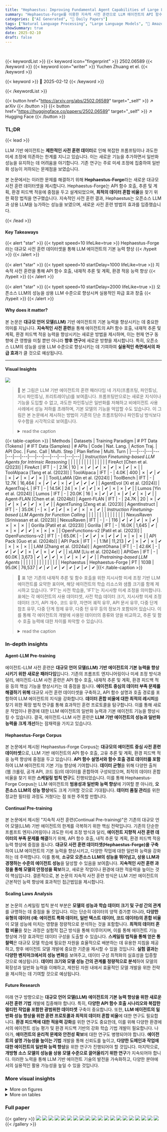 ```yaml
---
title: "Hephaestus: Improving Fundamental Agent Capabilities of Large Language Models through Continual Pre-Training"
summary: "Hephaestus-Forge를 이용한 지속적 사전 훈련으로 LLM 에이전트의 API 함수 호출, 추론 및 계획 능력 향상!"
categories: ["AI Generated", "🤗 Daily Papers"]
tags: ["Natural Language Processing", "Large Language Models", "🏢 Amazon",]
showSummary: true
date: 2025-02-10
draft: false
---
```


<br>

{{< keywordList >}}
{{< keyword icon="fingerprint" >}} 2502.06589 {{< /keyword >}}
{{< keyword icon="writer" >}} Yuchen Zhuang et el. {{< /keyword >}}
 
{{< keyword >}} 🤗 2025-02-12 {{< /keyword >}}
 
{{< /keywordList >}}

{{< button href="https://arxiv.org/abs/2502.06589" target="_self" >}}
↗ arXiv
{{< /button >}}
{{< button href="https://huggingface.co/papers/2502.06589" target="_self" >}}
↗ Hugging Face
{{< /button >}}




### TL;DR


{{< lead >}}

LLM 기반 에이전트는 **제한적인 사전 훈련 데이터**로 인해 복잡한 프롬프팅이나 과도한 미세 조정에 의존하는 한계를 지니고 있습니다. 이는 새로운 기능을 추가하면서 일반화 성능을 유지하는 데 어려움을 야기합니다.  기존 연구는 주로 미세 조정에 집중하여 일반화 성능이 저하되는 문제점을 보였습니다.

본 논문에서는 이러한 문제를 해결하기 위해 **Hephaestus-Forge**라는 새로운 대규모 사전 훈련 데이터셋을 제시합니다.  Hephaestus-Forge는 API 함수 호출, 추론 및 계획, 환경 피드백 적응에 중점을 두고 설계되었으며, **최적의 데이터 혼합 비율**을 찾기 위한 확장 법칙을 연구했습니다.  지속적인 사전 훈련 결과, Hephaestus는 오픈소스 LLM과 상용 LLM을 능가하는 성능을 보였으며, 새로운 사전 훈련 방법의 효과를 입증했습니다.

{{< /lead >}}


#### Key Takeaways

{{< alert "star" >}}
{{< typeit speed=10 lifeLike=true >}} Hephaestus-Forge라는 대규모 사전 훈련 데이터셋을 통해 LLM 에이전트의 기본 능력 향상 {{< /typeit >}}
{{< /alert >}}

{{< alert "star" >}}
{{< typeit speed=10 startDelay=1000 lifeLike=true >}} 지속적 사전 훈련을 통해 API 함수 호출, 내재적 추론 및 계획, 환경 적응 능력 향상 {{< /typeit >}}
{{< /alert >}}

{{< alert "star" >}}
{{< typeit speed=10 startDelay=2000 lifeLike=true >}} 오픈소스 LLM의 성능을 상용 LLM 수준으로 향상시켜 실용적인 파급 효과 창출 {{< /typeit >}}
{{< /alert >}}

#### Why does it matter?
본 논문은 **대규모 언어 모델(LLM)** 기반 에이전트의 기본 능력을 향상시키는 데 중요한 의미를 지닙니다.  **지속적인 사전 훈련**을 통해 에이전트의 API 함수 호출, 내재적 추론 및 계획, 환경 피드백 적응 능력을 향상시키는 새로운 방법을 제시하며, 이는 현재 연구 동향에 큰 영향을 미칠 뿐만 아니라 **향후 연구**에 새로운 방향을 제시합니다.  특히, 오픈소스 LLM의 성능을 상용 LLM 수준으로 향상시키는 데 기여하여 **실용적인 측면에서의 파급 효과**가 클 것으로 예상됩니다.

------
#### Visual Insights



![](https://arxiv.org/html/2502.06589/x1.png)

> 🔼 본 그림은 LLM 기반 에이전트의 훈련 패러다임 네 가지(프롬프팅, 파인튜닝, 지시 파인튜닝, 프리트레이닝)를 보여줍니다.  프롬프팅만으로는 새로운 지식이나 기능을 도입할 수 없고, 과도한 파인튜닝은 일반화를 저해하고 비에이전트 사용 사례에서 성능 저하를 초래하며, 기본 모델의 기능을 억압할 수도 있습니다.  이 그림은 본 논문에서 제시하는 방법이 기존의 단순 프롬프팅이나 파인튜닝 방식보다 우수함을 시각적으로 보여줍니다.
> <details>
> <summary>read the caption</summary>
> Figure 1: Training paradigms of LLM agents. Prompting alone fails to introduce new knowledge and capabilities, while heavy fine-tuning can hinder generalization and degrade performance in non-agent use cases, potentially suppressing the original base model capabilities.
> </details>





{{< table-caption >}}
| Methods | Datasets | Training Paradigm | # PT Data (Tokens) | # IFT Data (Samples) | # APIs | Code | Nat. Lang. | Action Traj. | API Doc. | Func. Call | Multi. Step | Plan Refine | Multi. Turn |
|---|---|---|---|---|---|---|---|---|---|---|---|---|---| 
| *Instruction Finetuning-based LLM Agents for Intrinsic Reasoning* |  |  |  |  |  |  |  |  |  |  |  |  |  |
| FireAct [Chen et al. (2023)] | FireAct | IFT | - | 2.1K | 10 | ✗ | ✔ | ✔ | ✗ | ✔ | ✗ | ✔ | ✗ |
| ToolAlpaca [Tang et al. (2023)] | ToolAlpaca | IFT | - | 4.0K | 400 | ✗ | ✔ | ✔ | ✗ | ✔ | ✗ | ✔ | ✗ |
| ToolLLaMA [Qin et al. (2024)] | ToolBench | IFT | - | 12.7K | 16,464 | ✗ | ✔ | ✔ | ✗ | ✔ | ✔ | ✔ | ✔ |
| AgentEvol [Xi et al. (2024)] | AgentTraj-L | IFT | - | 14.5K | 24 | ✗ | ✔ | ✔ | ✗ | ✔ | ✗ | ✗ | ✔ |
| Lumos [Yin et al. (2024)] | Lumos | IFT | - | 20.0K | 16 | ✗ | ✔ | ✔ | ✗ | ✔ | ✔ | ✗ | ✔ |
| Agent-FLAN [Chen et al. (2024b)] | Agent-FLAN | IFT | - | 24.7K | 20 | ✗ | ✔ | ✔ | ✗ | ✔ | ✔ | ✗ | ✔ |
| AgentTuning [Zeng et al. (2023)] | AgentInstruct | IFT | - | 35.0K | - | ✗ | ✔ | ✔ | ✗ | ✔ | ✗ | ✗ | ✔ |
| *Instruction Finetuning-based LLM Agents for Function Calling* |  |  |  |  |  |  |  |  |  |  |  |  |  |
| NexusRaven [Srinivasan et al. (2023)] | NexusRaven | IFT | - | - | 116 | ✔ | ✔ | ✔ | ✗ | ✔ | ✗ | ✗ | ✗ |
| Gorilla [Patil et al. (2023)] | Gorilla | IFT | - | 16.0K | 1,645 | ✔ | ✗ | ✗ | ✔ | ✔ | ✗ | ✗ | ✗ |
| OpenFunctions-v2 [Patil et al. (2023)] | OpenFunctions-v2 | IFT | - | 65.0K | - | ✔ | ✔ | ✗ | ✔ | ✔ | ✗ | ✗ | ✗ |
| API Pack [Guo et al. (2024b)] | API Pack | IFT | - | 1.1M | 11,213 | ✔ | ✗ | ✔ | ✗ | ✔ | ✗ | ✗ | ✗ |
| LAM [Zhang et al. (2024a)] | AgentOhana | IFT | - | 42.6K | - | ✔ | ✔ | ✔ | ✗ | ✔ | ✗ | ✔ | ✔ |
| xLAM [Liu et al. (2024e)] | APIGen | IFT | - | 60.0K | 3,673 | ✔ | ✔ | ✔ | ✗ | ✔ | ✗ | ✔ | ✔ |
| *Pretraining-based LLM Agents* |  |  |  |  |  |  |  |  |  |  |  |  |  |
| Hephaestus | Hephaestus-Forge | PT | 103B | 95.0K | 76,537 | ✔ | ✔ | ✔ | ✔ | ✔ | ✔ | ✔ | ✔ |{{< /table-caption >}}

> 🔼 표 1은 기존의 내재적 추론 및 함수 호출을 위한 지시사항 미세 조정 기반 LLM 에이전트를 요약한 표이며, 해당 에이전트의 학습 리소스와 샘플 크기를 함께 제시하고 있습니다.  'PT'는 사전 학습을, 'IFT'는 지시사항 미세 조정을 의미합니다. 표에는 각 에이전트의 사용 데이터셋, 사전 학습 데이터 크기, 지시사항 미세 조정 데이터 크기, API 개수, 코드 유무, 자연어 궤적 유무, API 문서 유무, 다중 단계 참조 유무, 다중 단계 정제 유무, 다중 턴 유무 등의 정보가 포함되어 있습니다. 이를 통해 각 에이전트의 개발에 사용된 데이터의 종류와 양을 비교하고,  추론 및 함수 호출 능력에 대한 차이를 파악할 수 있습니다.
> <details>
> <summary>read the caption</summary>
> Table 1: Summary of existing instruction finetuning-based LLM agents for intrinsic reasoning and function calling, along with their training resources and sample sizes. 'PT' and 'IFT' denote 'Pre-Training' and 'Instruction Fine-Tuning', respectively.
> </details>





### In-depth insights


#### Agent-LLM Pre-training
에이전트-LLM 사전 훈련은 **대규모 언어 모델(LLM) 기반 에이전트의 기본 능력을 향상시키기 위한 새로운 패러다임**입니다.  기존의 프롬프트 엔지니어링이나 미세 조정 방식과 달리, 에이전트-LLM 사전 훈련은 API 함수 호출, 내재적 추론 및 계획, 환경 피드백 적응 등의 핵심 기능을 향상시키는 데 중점을 둡니다.  **에이전트 중심의 데이터 부족 문제를 해결하기 위해** 대규모 사전 훈련 데이터셋을 구축하고, API 함수 설명과 호출 경로를 포함하여 LLM 에이전트의 지식을 강화합니다.  **데이터 혼합 비율에 대한 최적의 레시피**를 찾기 위한 확장 법칙 연구를 통해 효과적인 훈련 프로토콜을 탐구합니다.  이를 통해 새로운 작업이나 환경에 대한 LLM 에이전트의 일반화 능력과 기본 에이전트 기능을 향상시킬 수 있습니다.  결국, 에이전트-LLM 사전 훈련은 **LLM 기반 에이전트의 성능과 일반화 능력을 크게 개선**하는 잠재력을 가지고 있습니다.

#### Hephaestus-Forge Corpus
본 논문에서 제시된 Hephaestus-Forge Corpus는 **대규모의 에이전트 중심 사전 훈련 데이터셋**으로,  LLM 기반 에이전트의 API 함수 호출, 고유 추론 및 계획, 환경 피드백 적응 능력 향상에 중점을 두고 있습니다.  **API 함수 설명서와 함수 호출 경로 데이터를 포함**하여 LLM 에이전트의 기본 기능 향상에 기여합니다.  **데이터 균형**을 위해 다양한 출처(웹 크롤링, 공개 API, 코드 등)의 데이터를 혼합하여 구성되었으며, 최적의 데이터 혼합 비율을 찾기 위한 **스케일링 법칙 연구**도 진행되었습니다. 이를 통해 Hephaestus-Forge Corpus는 LLM 에이전트의 **범용성과 일반화 능력 향상**에 기여할 뿐 아니라,  **오픈소스 LLM의 성능 향상**에도 크게 기여할 것으로 기대됩니다.  **데이터 품질 관리**를 위한 정교한 필터링 과정도 거쳤다는 점 또한 주목할 만합니다.

#### Continual Pre-training
본 논문에서 제시된 "지속적 사전 훈련(Continual Pre-training)"은 기존의 대규모 언어 모델(LLM) 기반 에이전트의 한계를 극복하기 위한 핵심 전략입니다.  기존의 단순한 프롬프트 엔지니어링이나 과도한 미세 조정 방식과 달리, **에이전트 지향적 사전 훈련 데이터의 부족 문제를 해결**하기 위해,  API 함수 호출, 내적 추론 및 계획, 환경 피드백 적응 능력 향상에 중점을 둡니다.  **대규모 사전 훈련 데이터셋(Hephaestus-Forge)을 구축**하여 LLM 에이전트의 기본 능력을 향상시키고, 다양한 작업에 대한 일반화 능력을 강화하는 데 주력합니다.  이를 통해,  **소규모 오픈소스 LLM의 성능을 뛰어넘고, 상용 LLM과 경쟁하는 수준의 에이전트 성능**을 달성할 수 있음을 보여줍니다.  **지속적인 사전 훈련 과정을 통해 모델의 안정성을 확보**하고, 새로운 작업이나 환경에 대한 적응력을 높이는 것이 핵심입니다.  결론적으로,  본 논문의 지속적 사전 훈련 방식은 LLM 기반 에이전트의 근본적인 능력 향상에 효과적인 접근법임을 제시합니다.

#### Scaling Laws Analysis
본 논문의 스케일링 법칙 분석 부분은 **모델의 성능과 학습 데이터 크기 및 구성 간의 관계**를 규명하는 데 중점을 둘 것입니다.  이는 단순히 데이터의 양적 증가뿐 아니라, **다양한 유형의 데이터 (예: 에이전트 특화 데이터, 일반 텍스트 데이터, 코드 데이터)의 혼합 비율**이 모델 성능에 미치는 영향을 정량적으로 분석하는 것을 포함합니다.  **최적의 데이터 혼합 비율**을 찾는 과정은 실험적 접근 방식을 통해 이루어지며, 이를 통해 에이전트 기능 향상에 가장 효과적인 데이터 구성을 도출할 수 있습니다.  **스케일링 법칙을 통해 얻은 통찰력**은 대규모 모델 학습에 필요한 자원을 효율적으로 배분하는 데 유용한 지침을 제공하고, 향후 에이전트 모델 개발에 중요한 기준을 제시할 수 있을 것입니다.  **실험 결과는 다양한 벤치마크에서의 성능 변화**를 보여주고, 데이터 구성 최적화의 실효성을 입증할 것으로 예상됩니다.  **데이터 크기와 모델 성능 간의 관계를 정량적으로 분석**하여 모델의 확장성과 일반화 능력을 이해하고, 제한된 자원 내에서 효율적인 모델 개발을 위한 전략을 제시하는 데 기여할 것으로 예상됩니다.

#### Future Research
미래 연구 방향으로는 **대규모 언어 모델(LLM) 에이전트의 기본 능력 향상을 위한 새로운 사전 훈련 기법** 개발에 집중해야 합니다. 특히, **다양한 API 함수 호출 시나리오와 복잡한 멀티턴 작업을 포함한 광범위한 데이터셋** 구축이 중요합니다.  또한, **LLM 에이전트의 일반화 성능 향상을 위한 훈련 프로토콜과 최적의 데이터 혼합 비율**에 대한 연구도 필요합니다.  **환경 피드백에 대한 적응력 강화**를 위한 연구도 중요한데, 이를 위해 다양한 환경에서의 에이전트 성능 평가 및 환경 피드백 기반의 강화 학습 기법 개발이 필요합니다.  나아가, **에이전트의 윤리적 문제와 안전성 확보**에 대한 연구도 병행되어야 합니다.  **에이전트의 설명 가능성을 높이는 기법** 개발을 통해 신뢰도를 높이고,  **다양한 도메인과 작업에 대한 에이전트의 일반화 능력 향상**을 위한 연구가 진행되어야 할 것입니다.  마지막으로, **개방형 소스 모델의 성능을 상용 모델 수준으로 끌어올리기 위한 연구**가 지속되어야 합니다. 이러한 노력을 통해 LLM 기반 에이전트 기술의 발전을 가속화하고, 다양한 분야에서의 실용적인 활용 가능성을 높일 수 있을 것입니다.


### More visual insights

<details>
<summary>More on figures
</summary>


![](https://arxiv.org/html/2502.06589/x2.png)

> 🔼 그림 2(a)는 본 논문에서 제시하는 Hephaestus-Forge의 데이터 구성을 보여줍니다.  Hephaestus-Forge는 LLM 에이전트의 기본 기능을 향상시키기 위해 설계된 대규모 사전 훈련 말뭉치입니다.  여기에는 API 함수 호출, 내적 추론 및 계획, 환경 피드백 적응에 중점을 둡니다. 그림은 다양한 데이터 소스(API 문서, 함수 호출 경로, 코드, 텍스트 데이터 등)를 보여주고, 이들이 어떻게 결합되어 Hephaestus-Forge를 구성하는지 시각적으로 표현합니다. 이러한 다양한 데이터 소스의 통합은 LLM 에이전트의 범용성과 강건성을 향상시키는 데 중요한 역할을 합니다.
> <details>
> <summary>read the caption</summary>
> (a) Hephaestus-Forge
> </details>



![](https://arxiv.org/html/2502.06589/x3.png)

> 🔼 그림 (b)는 논문의 4.1절 'Seed Data Collection'에서 설명하는 대로, Hephaestus-Forge의 초기 데이터 구성 요소 중 하나인 도구 데이터를 보여줍니다.  도구 데이터는 다양한 출처(예: 공개 API, 공개 저장소, 코드-텍스트 합성, 시뮬레이션된 에이전트 데이터)에서 수집된 API 문서와 함수 호출 경로를 포함하고 있습니다. 이러한 데이터는 LLM 에이전트의 API 함수 이해 및 효과적인 함수 호출 시퀀스 계획 능력을 향상시키는 데 중점을 두고 있습니다. 그림은 도구 데이터의 구성 요소를 시각적으로 보여주는 다양한 데이터 소스의 구성과 균형을 보여줍니다.
> <details>
> <summary>read the caption</summary>
> (b) Tool Data
> </details>



![](https://arxiv.org/html/2502.06589/x4.png)

> 🔼 그림 (c)는 본 논문에서 소개하는 Hephaestus-Forge의 데이터 구성 요소 중 하나인 '수집된 데이터'를 보여줍니다.  웹 크롤링을 통해 수집한 데이터로,  API 문서 및 에이전트 동작 경로와 관련된 콘텐츠에 중점을 둡니다.  이 데이터는 시드 데이터를 확장하여 에이전트 기능을 향상시키는 데 사용됩니다. 그림에서는 시드 데이터와 일반 텍스트와 비교하여 수집된 데이터가 시드 데이터와 의미적으로 가까운 위치에 있음을 보여주는 t-SNE 시각화를 포함합니다.  이는 수집된 데이터의 품질과 관련성이 높음을 시사합니다.
> <details>
> <summary>read the caption</summary>
> (c) Retrieved Data
> </details>



![](https://arxiv.org/html/2502.06589/x5.png)

> 🔼 그림 (d)는 t-SNE 기법을 사용하여, 웹에서 검색한 데이터(검은색 점)가 시드 데이터(각 색상은 데이터 소스를 나타냄)와 일반 텍스트(회색)의 의미 공간에서 어떻게 분포하는지 시각적으로 보여줍니다. 시각화 결과를 통해, 검색된 데이터는 일반 텍스트보다 시드 데이터와 의미적으로 더 가까운 위치에 있음을 확인할 수 있습니다. 이는 검색된 데이터가 시드 데이터의 의미를 잘 반영하고 있음을 의미합니다.
> <details>
> <summary>read the caption</summary>
> (d) t-SNE: Retrieved Data
> </details>



![](https://arxiv.org/html/2502.06589/x6.png)

> 🔼 그림 2는 Hephaestus-Forge 데이터셋의 구성을 보여줍니다. (a)는 전체 Hephaestus-Forge 데이터셋을, (b)는 4.1절에서 설명하는 시드 데이터 수집 과정을, (c)는 4.2절에서 설명하는 웹에서 수집한 에이전트 데이터를 나타냅니다. (d)는 t-SNE 시각화를 통해 시드 데이터(각 색상은 다른 데이터 소스를 나타냄), 검색된 데이터(검정색), 일반 텍스트(회색)를 의미 공간 상에서 표현합니다. 검색된 데이터는 일반 텍스트보다 선택된 시드 데이터와 더 가깝게 위치합니다. 자세한 데이터 소스는 A.1절에 설명되어 있습니다.
> <details>
> <summary>read the caption</summary>
> Figure 2: Data composition of (a) the entire Hephaestus-Forge, (b) seed data collection (§ 4.1), and (c) retrieved agent data from the open web (§ 4.2). A t-SNE visualization (d) depicts seed data (colorful points, with each color representing different data sources), retrieved data (black), and general text (gray) within the semantic space, where retrieved data is closer to the selected seed data than to the general text. Detailed data sources are in § A.1.
> </details>



![](https://arxiv.org/html/2502.06589/x7.png)

> 🔼 그림 3은 에이전트 데이터 혼합 비율과 벤치마크 손실 간의 관계를 보여주는 확장 법칙을 나타냅니다.  에이전트 데이터 비율이 증가함에 따라 벤치마크 손실이 감소하는 경향을 보이며, 최적의 에이전트 데이터 혼합 비율을 시각적으로 보여줍니다.  이 그래프는 에이전트 데이터, 텍스트 데이터 및 코드 데이터의 다양한 비율을 사용하여 모델을 사전 훈련한 결과를 보여줍니다.
> <details>
> <summary>read the caption</summary>
> Figure 3: Scaling law of the relationship between agent data mixing ratio (%percent\%%) and benchmark loss.
> </details>



![](https://arxiv.org/html/2502.06589/x8.png)

> 🔼 그림 4는 Hephaestus의 사전 훈련(단계 I 및 II) 및 지시 미세 조정(III) 프레임워크를 개괄적으로 보여줍니다.  단계 I에서는 일반적인 에이전트 지식을 주입하기 위해 Hephaestus-Forge의 전체 코퍼스를 사용하여 사전 훈련합니다. 이 단계는 일반적인 상식 지식, 코드 스니펫 및 에이전트 관련 웹 데이터를 포함합니다. 단계 II에서는 특정 에이전트 기능을 향상시키기 위해 Hephaestus-Forge의 고품질 시드 세트를 사용하여 지속적인 사전 훈련을 수행합니다. 이 단계는 사용자 상호 작용, 함수 호출, 계획, 계획 개선 및 코딩 기능을 향상시키는 데 중점을 둡니다.  마지막으로 단계 III에서는 강력한 지시 따르기 기능을 위해 다양한 고품질 지시 완료 데이터 세트를 사용하여 지시 미세 조정을 수행합니다. 그림은 각 단계의 주요 구성 요소와 데이터 소스를 시각적으로 나타냅니다.
> <details>
> <summary>read the caption</summary>
> Figure 4:  Overview of the pre-training (Stages I & II) and instruction fine-tuning (III) framework in Hephaestus.
> </details>



![](https://arxiv.org/html/2502.06589/x9.png)

> 🔼 그림 5는 Hephaestus 모델의 학습 과정과 성능 평가 결과를 보여줍니다. (a)는 지속적 사전 학습과 지시어 미세 조정 중 Hephaestus의 학습 손실 변화를 나타냅니다. (b)는 주기적인 학습 점검 시점에서 벤치마크 손실을 보여주며, (c)는 기준 모델들과의 성능 비교 결과를 나타냅니다. 이 그림은 Hephaestus 모델의 학습 안정성과 다양한 벤치마크에서의 우수한 성능을 보여주는 중요한 시각자료입니다.
> <details>
> <summary>read the caption</summary>
> Figure 5: Training and benchmark loss. (a) Training loss of Hephaestus during continual pre-training and instruction fine-tuning. (b) Benchmark loss at periodic training checkpoints and (c) a comparison across base models.
> </details>



![](https://arxiv.org/html/2502.06589/x10.png)

> 🔼 그림 6은 Hephaestus-Forge 데이터셋의 다양한 작업 형식 예시를 보여줍니다. 도구 설명, 환경 피드백이 있는 작업 경과, 코드 데이터 등 다양한 형식의 데이터가 포함되어 있습니다.  이 그림은 Hephaestus-Forge 데이터셋의 다양성과 포괄성을 보여주는 대표적인 예시들을 제시합니다. 각 예시는 다양한 작업 유형에 대한 LLM 에이전트의 기본 기능을 향상시키는 데 기여하는  Hephaestus-Forge 데이터셋의 구성 요소를 보여줍니다.
> <details>
> <summary>read the caption</summary>
> Figure 6:  Examples of different task formats in Hephaestus-Forge, including tool documentation, action trajectory (w/ environmental feedback), and code data.
> </details>



</details>




<details>
<summary>More on tables
</summary>


{{< table-caption >}}
| Training | Paradigm |
|---|---|{{< /table-caption >}}
> 🔼 표 2는 세 가지 에이전트 벤치마크에 대한 주요 실험 결과를 다양한 모델 규모에 걸쳐 보여줍니다.  굵은 밑줄이 표시된 텍스트는 각각 최고 및 차순위 결과를 나타냅니다. 표기법은 모든 표에서 일관되게 적용됩니다.  'OSS', 'API', 'OA'는 각각 '오픈소스 LLM', 'API 기반 상용 LLM', '전체'를 나타냅니다.
> <details>
> <summary>read the caption</summary>
> Table 2: Main experiments on three agent benchmarks across various model scales. Bold and underlined texts represent the best and the second-best results, respectively. Notations are consistent throughout all tables. “OSS”, “API”, and “OA” denote “Open-Sourced LLMs”, “API-based Commercial LLMs”, and “Overall”, respectively.
> </details>

{{< table-caption >}}
| # PT Data |
|---|---| 
| (Tokens) |{{< /table-caption >}}
> 🔼 표 3은 본 논문에서 제안하는 Hephaestus 모델의 성능에 미치는 전처리 단계 및 검색 데이터의 영향을 분석한 결과를 보여줍니다.  (1) 전처리 단계의 영향을 확인하기 위해, 두 단계의 전처리 과정 중 하나 또는 둘 다를 제외한 경우의 성능을 측정했습니다. (2) 검색 데이터의 영향을 확인하기 위해, 웹에서 검색한 데이터를 제외한 경우와 데이터 필터링을 하지 않은 경우의 성능을 각각 측정했습니다. 이를 통해 각 구성 요소가 Hephaestus 모델의 최종 성능에 어떤 영향을 주는지 정량적으로 분석하고 있습니다.  표에는 각 실험 설정에 대한 성능 지표(OA, OS, DB, HH, KG, WB, WS, OA, NL-AST, Exec, L-AST, MT)가 제시되어 있습니다.
> <details>
> <summary>read the caption</summary>
> Table 3: Ablation studies on the effect of (1) different pre-training stages and (2) retrieved data.
> </details>

{{< table-caption >}}
| # IFT Data |
|---|---| 
| (Samples) |{{< /table-caption >}}
> 🔼 표 4는 세 가지 에이전트 벤치마크(AgentBench, BFCL-v3, BFCL-v2)에 걸쳐 다양한 모델들의 성능을 비교하여, 각 모델의 일반화 능력(cross-task generalization)을 평가한 표입니다. 특히, 특정 작업에 미세 조정된 모델(fine-tuned)과 Hephaestus 모델의 성능을 비교하여, Hephaestus 모델의 우수한 일반화 능력을 보여줍니다.  각 벤치마크는 다양한 에이전트 기능(내재적 추론, 계획, 환경 피드백 적응 등)을 평가합니다.
> <details>
> <summary>read the caption</summary>
> Table 4: Generalization across three agent benchmarks.
> </details>

{{< table-caption >}}
| Nat. | Lang. |
|---|---|{{< /table-caption >}}
> 🔼 표 5는 다양한 벤치마크에서 Hephaestus의 일반적인 모델 성능을 종합적으로 평가한 결과를 보여줍니다.  Hephaestus는 기준 모델 및 특정 모델에 비해 경쟁력 있는 성능을 달성하면서 일반적인 기능을 유지합니다.  즉, 특정 작업에 대한 전문성을 높이는 동시에 다양한 작업에 대한 일반적인 언어 이해 능력도 유지함을 의미합니다.
> <details>
> <summary>read the caption</summary>
> Table 5: Comprehensive evaluation of general model capabilities across diverse benchmarks. Hephaestus maintains general capabilities while achieving competitive performance against baseline and specialized models.
> </details>

{{< table-caption >}}
| Action | Traj. |
|---|---|{{< /table-caption >}}
> 🔼 본 표는 fastText 필터의 성능을 평가한 결과를 보여줍니다. fastText 필터는 웹에서 수집한 데이터에서 일반 텍스트를 제거하는 데 사용됩니다. 표에는 필터의 정확도, F1 점수, 정밀도 및 재현율이 요약되어 있습니다. 결과는 필터가 웹 검색 데이터에서 관련 정보를 효과적으로 추출하는 데 상당히 효과적임을 나타냅니다.
> <details>
> <summary>read the caption</summary>
> Table 6: Classification results of the fastText filter.
> </details>

{{< table-caption >}}
| API | Doc. |
|---|---|{{< /table-caption >}}
> 🔼 표 7은 BFCL-v2 벤치마크에 대한 주요 실험 결과를 보여줍니다.  BFCL-v2는 다양한 프로그래밍 패러다임(Python, Java, JavaScript, REST API)과 여러 도메인에 걸쳐 2,000개의 질문-함수-응답 3항 조합으로 구성된 함수 호출 능력을 평가하기 위한 엄격한 프레임워크입니다.  표는 단일 함수 선택 작업부터 여러 함수 호출이 필요한 시나리오까지 다양한 복잡성 수준을 포함하는 BFCL-v2의 평가 프로토콜을 반영합니다.  결과는 다양한 모델의 AST(Abstract Syntax Tree) 생성 및 실행 능력을 보여주며, Hephaestus 모델의 성능을 다른 기준 모델들과 비교 분석합니다.
> <details>
> <summary>read the caption</summary>
> Table 7: Main experiment results on BFCL-v2.
> </details>

{{< table-caption >}}
| Func. |
|---|---| 
| Call |{{< /table-caption >}}
> 🔼 표 8은 Mistral-7B-v0.3을 백본 LLM으로 사용하여 AgentBench에서 Hephaestus-7B(Mistral)의 실험 결과를 보여줍니다.  AgentBench는 다양한 환경에서 에이전트의 능력을 평가하는 벤치마크로,  본 표는 Hephaestus-7B(Mistral) 모델이 Mistral-7B-v0.3 기반 모델과 비교했을 때 AgentBench의 다양한 과제에서 성능이 얼마나 향상되었는지 보여줍니다.  특히, 기본 모델과 지시어 미세 조정 모델 모두에서 일관된 성능 향상을 보여주어, Hephaestus-Forge 사전 학습의 효과를 확인할 수 있습니다.
> <details>
> <summary>read the caption</summary>
> Table 8: Experimental results of Hephaestus-7B (Mistral) with Mistral-7B-v0.3 as backbone LLM on AgentBench.
> </details>

{{< table-caption >}}
| Multi. | Step |
|---|---|{{< /table-caption >}}
> 🔼 표 9는 Hephaestus-Forge의 시드 데이터 출처를 보여줍니다.  각 데이터 소스의 유형(예: 트레이닝 데이터, API 설명서), 형식(예: 텍스트, 코드, JSON), 토큰 수, 그리고 URL 링크를 포함하고 있습니다.  이 표는 Hephaestus-Forge를 구성하는 다양한 데이터의 종류와 양을 이해하는 데 도움을 줍니다.  각 데이터 소스는 모델의 다양한 기능(예: API 함수 호출, 내재적 추론, 환경 피드백 적응)을 향상시키는 데 기여합니다.
> <details>
> <summary>read the caption</summary>
> Table 9: Data sources of the seed data in Hephaestus-Forge.
> </details>

{{< table-caption >}}
| Plan | Refine |
|---|---|{{< /table-caption >}}
> 🔼 표 10은 Hephaestus-Forge의 시드 데이터 출처를 보여줍니다.  표에는 각 데이터 소스의 유형(예: 궤적 데이터, 문서 데이터), 형식(예: API 시퀀스, 평이한 텍스트), 토큰 수(B 단위), URL 링크가 포함되어 있습니다. 이 표는 Hephaestus-Forge 데이터셋 구성에 사용된 다양한 공개 데이터 소스에 대한 자세한 정보를 제공합니다. 각 데이터 소스는 모델의 API 기능 호출, 내적 추론 및 계획, 환경 피드백 적응 능력을 향상시키는 데 기여합니다.
> <details>
> <summary>read the caption</summary>
> Table 10: Data sources of the seed data in Hephaestus-Forge (Cont’d).
> </details>

</details>




### Full paper

{{< gallery >}}
<img src="paper_images/1.png" class="grid-w50 md:grid-w33 xl:grid-w25" />
<img src="paper_images/2.png" class="grid-w50 md:grid-w33 xl:grid-w25" />
<img src="paper_images/3.png" class="grid-w50 md:grid-w33 xl:grid-w25" />
<img src="paper_images/4.png" class="grid-w50 md:grid-w33 xl:grid-w25" />
<img src="paper_images/5.png" class="grid-w50 md:grid-w33 xl:grid-w25" />
<img src="paper_images/6.png" class="grid-w50 md:grid-w33 xl:grid-w25" />
<img src="paper_images/7.png" class="grid-w50 md:grid-w33 xl:grid-w25" />
<img src="paper_images/8.png" class="grid-w50 md:grid-w33 xl:grid-w25" />
<img src="paper_images/9.png" class="grid-w50 md:grid-w33 xl:grid-w25" />
<img src="paper_images/10.png" class="grid-w50 md:grid-w33 xl:grid-w25" />
<img src="paper_images/11.png" class="grid-w50 md:grid-w33 xl:grid-w25" />
<img src="paper_images/12.png" class="grid-w50 md:grid-w33 xl:grid-w25" />
<img src="paper_images/13.png" class="grid-w50 md:grid-w33 xl:grid-w25" />
<img src="paper_images/14.png" class="grid-w50 md:grid-w33 xl:grid-w25" />
<img src="paper_images/15.png" class="grid-w50 md:grid-w33 xl:grid-w25" />
<img src="paper_images/16.png" class="grid-w50 md:grid-w33 xl:grid-w25" />
<img src="paper_images/17.png" class="grid-w50 md:grid-w33 xl:grid-w25" />
<img src="paper_images/18.png" class="grid-w50 md:grid-w33 xl:grid-w25" />
<img src="paper_images/19.png" class="grid-w50 md:grid-w33 xl:grid-w25" />
<img src="paper_images/20.png" class="grid-w50 md:grid-w33 xl:grid-w25" />
{{< /gallery >}}